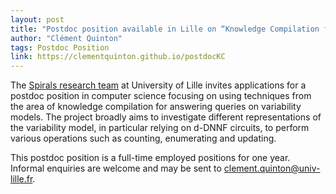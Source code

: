 ```yaml
---
layout: post
title: "Postdoc position available in Lille on “Knowledge Compilation for Variability Model Analysis”"
author: "Clément Quinton"
tags: Postdoc Position
link: https://clementquinton.github.io/postdocKC
---
```


The [Spirals research team](https://team.inria.fr/spirals/) at University of Lille invites applications for a postdoc position in computer science focusing on using techniques from the area of knowledge compilation for answering queries on variability models.
The project broadly aims to investigate different representations of the variability model, in particular relying on d-DNNF circuits, to perform various operations such as counting, enumerating and updating.

This postdoc position is a full-time employed positions for one year. 
Informal enquiries are welcome and may be sent to [clement.quinton@univ-lille.fr](mailto:clement.quinton@univ-lille.fr).

